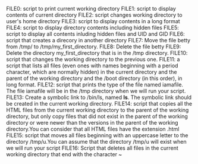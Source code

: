 FILE0: script to print current working directory
FILE1: script to display contents of current directory
FILE2: script changes working directory to user's home directory
FILE3: script to display contents in a long format
FILE4: script to display directory contents including hidden files
FILE5: script to display all contents inluding hidden files and UID and GID
FILE6: script that creates a direcory in another directory
FILE7: Move the file betty from /tmp/ to /tmp/my_first_directory.
FILE8: Delete the file betty
FILE9: Delete the directory my_first_directory that is in the /tmp directory.
FILE10: script that changes the working directory to the previous one.
FILE11: a script that lists all files (even ones with names beginning with a period character, which are normally hidden) in the current directory and the parent of the working directory and the /boot directory (in this order), in long format.
FILE12: script that prints the type of the file named iamafile. The file iamafile will be in the /tmp directory when we will run your script.
FILE13: Create a symbolic link to /bin/ls, named __ls__. The symbolic link should be created in the current working directory.
FILE14: script that copies all the HTML files from the current working directory to the parent of the working directory, but only copy files that did not exist in the parent of the working directory or were newer than the versions in the parent of the working directory.You can consider that all HTML files have the extension .html
FILE15: script that moves all files beginning with an uppercase letter to the directory /tmp/u.You can assume that the directory /tmp/u will exist when we will run your script
FILE16: Script that deletes all files in the current working directory that end with the character ~
